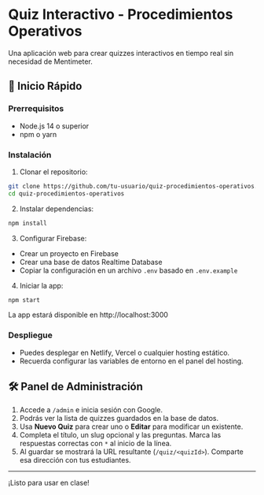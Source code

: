 # Quiz Interactivo - Procedimientos Operativos

Una aplicación web para crear quizzes interactivos en tiempo real sin necesidad de Mentimeter.

## 🚀 Inicio Rápido

### Prerrequisitos
- Node.js 14 o superior
- npm o yarn

### Instalación

1. Clonar el repositorio:
```bash
git clone https://github.com/tu-usuario/quiz-procedimientos-operativos.git
cd quiz-procedimientos-operativos
```
2. Instalar dependencias:
```bash
npm install
```
3. Configurar Firebase:
- Crear un proyecto en Firebase
- Crear una base de datos Realtime Database
- Copiar la configuración en un archivo `.env` basado en `.env.example`

4. Iniciar la app:
```bash
npm start
```

 La app estará disponible en http://localhost:3000

### Despliegue

- Puedes desplegar en Netlify, Vercel o cualquier hosting estático.
- Recuerda configurar las variables de entorno en el panel del hosting.

## 🛠 Panel de Administración

1. Accede a `/admin` e inicia sesión con Google.
2. Podrás ver la lista de quizzes guardados en la base de datos.
3. Usa **Nuevo Quiz** para crear uno o **Editar** para modificar un existente.
4. Completa el título, un slug opcional y las preguntas. Marca las respuestas correctas con `*` al inicio de la línea.
5. Al guardar se mostrará la URL resultante (`/quiz/<quizId>`). Comparte esa dirección con tus estudiantes.

---

¡Listo para usar en clase!
